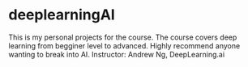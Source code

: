 # deeplearningAI
This is my personal projects for the course. The course covers deep learning from begginer level to advanced. Highly recommend anyone wanting to break into AI.  Instructor: Andrew Ng, DeepLearning.ai
